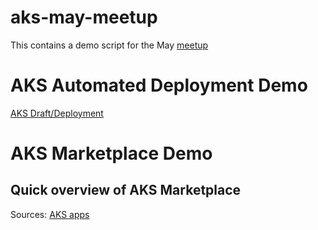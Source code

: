 # aks-may-meetup
This contains a demo script for the May [meetup](https://www.meetup.com/melbourne-azure-nights/events/292425662/)

# AKS Automated Deployment Demo
[AKS Draft/Deployment](https://techcommunity.microsoft.com/t5/apps-on-azure-blog/azure-kubernetes-service-build-2023-announcements/ba-p/3828634)
# AKS Marketplace Demo
## Quick overview of AKS Marketplace
Sources:
[AKS apps](https://techcommunity.microsoft.com/t5/apps-on-azure-blog/extend-the-capabilities-of-your-aks-deployments-with-kubernetes/ba-p/3827989)
